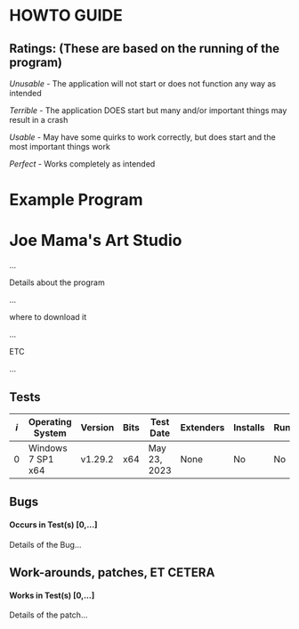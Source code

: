 # HOWTO GUIDE
## Ratings: (These are based on the running of the program)

*Unusable* - The application will not start or does not function any way as intended

*Terrible* - The application DOES start but many and/or important things may result in a crash

*Usable*   - May have some quirks to work correctly, but does start and the most important things work

*Perfect*  - Works completely as intended 


# Example Program


# Joe Mama's Art Studio
...

Details about the program

...

where to download it

...

ETC

...

## Tests

|*i*  |Operating System   | Version   | Bits | Test Date      | Extenders      | Installs | Runs | WorkArounds/Patches | Rating     | Bugs                 | Tester        |
|-----|-------------------|-----------|------|----------------|----------------|----------|------|---------------------|------------|----------------------|---------------|
|0    |Windows 7 SP1 x64  | v1.29.2   | x64  | May 23, 2023   | None           | No       | No   | None                | Unusable   |Wont Start            | Johnny-Freedom|

## Bugs
#### Occurs in Test(s) [0,...]
Details of the Bug...

## Work-arounds, patches, ET CETERA
#### Works in Test(s) [0,...]
Details of the patch...
